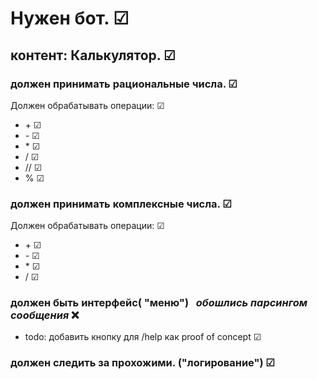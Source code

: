 # Нужен бот. &#9745;
## контент: Калькулятор. &#9745;
### должен принимать рациональные числа. &#9745;
Должен обрабатывать операции: &#9745;
* \+ &#9745;
* \- &#9745;
* \* &#9745;
* / &#9745;
* // &#9745;
* % &#9745;
### должен принимать комплексные числа. &#9745;
Должен обрабатывать операции: &#9745;
* \+ &#9745;
* \- &#9745;
* \* &#9745;
* / &#9745;
### должен быть интерфейс( "меню")&nbsp;&nbsp; _обошлись парсингом сообщения_ &#10060;
* todo: добавить кнопку для /help как proof of concept &#9745;
### должен следить за прохожими. ("логирование") &#9745;
